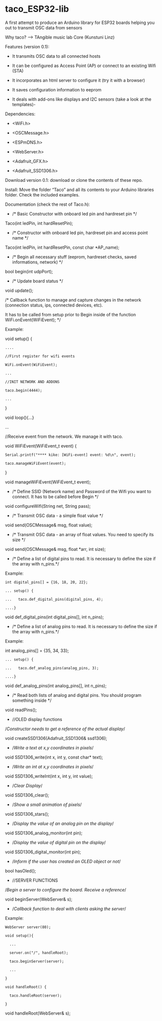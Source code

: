 # taco_ESP32-lib
A first attempt to produce an Arduino library for ESP32 boards helping you out to transmit OSC data from sensors

Why taco? --> TAngible music lab Core (Kunstuni Linz)

Features (version 0.1):

* It transmits OSC data to all connected hosts

* It can be configured as Access Point (AP) or connect to an existing Wifi (STA)

* It incorporates an html server to configure it (try it with a browser)

* It saves configuration information to eeprom

* It deals with add-ons like displays and I2C sensors (take a look at the templates)-

Dependencies:

* <WiFi.h>

* <OSCMessage.h>

* <ESPmDNS.h>

* <WebServer.h>

* <Adafruit_GFX.h>

* <Adafruit_SSD1306.h>

Download version 0.1: download or clone the contents of these repo.


Install: Move the folder “Taco” and all its contents to your Arduino libraries folder. Check the included examples.


Documentation (check the rest of Taco.h):

  * /* Basic Constructor with onboard led pin and hardreset pin */
  
  Taco(int ledPin, int hardResetPin);
  

  * /* Constructor with onboard led pin, hardreset pin and access point name */
  
  Taco(int ledPin, int hardResetPin, const char *AP_name);
  

  * /* Begin all necessary stuff (eeprom, hardreset checks, saved informations, network) */
  
  bool begin(int udpPort);
  

  * /* Update board status */
  
  void update();
  

  /* Callback function to manage and capture changes in the network (connection status, ips, connected devices, etc).
  
  It has to be called from setup prior to Begin inside of the function WiFi.onEvent(WiFiEvent); */
  
  Example:
  
  void setup() {
  
    ....
    
    //First register for wifi events
    
    WiFi.onEvent(WiFiEvent);
    
    ...
    
    //INIT NETWORK AND ADDONS
    
    taco.begin(4444);
    
    ...
    
  }
  
  void loop(){...}
  
  ...
  
  //Receive event from the network. We manage it with taco.
  
  void WiFiEvent(WiFiEvent_t event) {
  
    Serial.printf("**** kike: [WiFi-event] event: %d\n", event);
    
    taco.manageWiFiEvent(event);
    
  } 
  
  void manageWiFiEvent(WiFiEvent_t event);
  

  * /* Define SSID (Network name) and Password of the Wifi you want to connect.
  It has to be called before Begin */
  
  void configureWifi(String net, String pass);
  

  * /* Transmit OSC data - a simple float value */
  
  void send(OSCMessage& msg, float value);
  

  * /* Transmit OSC data - an array of float values. You need to specify its size */
  
  void send(OSCMessage& msg, float *arr, int size);
  

  * /* Define a list of digital pins to read. It is necessary to define the size if the array with n_pins.*/
  
  Example:
  
    int digital_pins[] = {16, 18, 20, 22};
    
    ... setup() {
    
    ...   taco.def_digital_pins(digital_pins, 4);
    
    ....} 
  
  void def_digital_pins(int digital_pins[], int n_pins);
  

  * /* Define a list of analog pins to read. It is necessary to define the size if the array with n_pins.*/
  
  Example:
  
  int analog_pins[] = {35, 34, 33};
  
    ... setup() {
    
    ...   taco.def_analog_pins(analog_pins, 3);
    
    ....}     
  
  void def_analog_pins(int analog_pins[], int n_pins);
  

  * /* Read both lists of analog and digital pins. You should program something inside */
  
  void readPins();
  

  * //OLED display functions
  
  /*Constructor needs to get a reference of the actual display*/
  
  void createSSD1306(Adafruit_SSD1306& ssd1306);
  

  * /*Write a text at x,y coordinates in pixels*/
  
  void SSD1306_write(int x, int y, const char* text);
  

  * /*Write an int at x,y coordinates in pixels*/
  
  void SSD1306_writeInt(int x, int y, int value);
  

  * /*Clear Display*/
  
  void SSD1306_clear();
  

  * /*Show a small animation of pixels*/
  
  void SSD1306_stars();
  

  * /*Display the value of an analog pin on the display*/
  
  void SSD1306_analog_monitor(int pin);
  

  * /*Display the value of digital pin on the display*/
  
  void SSD1306_digital_monitor(int pin);
  

  * /*Inform if the user has created an OLED object or not*/
  
  bool hasOled();
  

  * //SERVER FUNCTIONS
  
  /*Begin a server to configure the board. Receive a reference*/
  
  void beginServer(WebServer& s);
  

  * /*Callback function to deal with clients asking the server*/
  
  Example:
  
    WebServer server(80);
    
    void setup(){
    
      ...
      
      server.on("/", handleRoot);
      
      taco.beginServer(server);
      
      ...
      
    }
    
    void handleRoot() {
    
      taco.handleRoot(server);
      
    }
    
  
 
  void handleRoot(WebServer& s);



